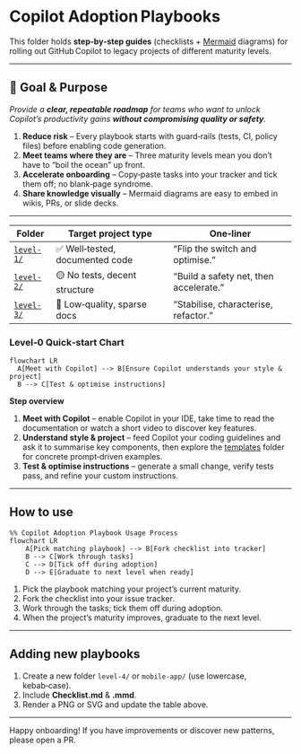 # Copilot Adoption Playbooks

This folder holds **step‑by‑step guides** (checklists + [Mermaid](https://mermaid-js.github.io/) diagrams) for rolling out GitHub Copilot to legacy projects of different maturity levels.

---

## 🎯 Goal & Purpose

*Provide a **clear, repeatable roadmap** for teams who want to unlock Copilot’s productivity gains **without compromising quality or safety**.*

1. **Reduce risk** – Every playbook starts with guard‑rails (tests, CI, policy files) before enabling code generation.
2. **Meet teams where they are** – Three maturity levels mean you don’t have to “boil the ocean” up front.
3. **Accelerate onboarding** – Copy‑paste tasks into your tracker and tick them off; no blank‑page syndrome.
4. **Share knowledge visually** – Mermaid diagrams are easy to embed in wikis, PRs, or slide decks.

---

| Folder                 | Target project type             | One‑liner                              |
| ---------------------- | ------------------------------- | -------------------------------------- |
| [`level-1/`](level-1/) | ✅ Well‑tested, documented code  | “Flip the switch and optimise.”        |
| [`level-2/`](level-2/) | 🟡 No tests, decent structure   | “Build a safety net, then accelerate.” |
| [`level-3/`](level-3/) | 🔴 Low‑quality, sparse docs     | “Stabilise, characterise, refactor.”   |

### Level‑0 Quick‑start Chart

```mermaid
flowchart LR
  A[Meet with Copilot] --> B[Ensure Copilot understands your style & project]
  B --> C[Test & optimise instructions]
```

**Step overview**

1. **Meet with Copilot** – enable Copilot in your IDE, take time to read the documentation or watch a short video to discover key features.
2. **Understand style & project** – feed Copilot your coding guidelines and ask it to summarise key components, then explore the [templates](../templates/) folder for concrete prompt‑driven examples.
3. **Test & optimise instructions** – generate a small change, verify tests pass, and refine your custom instructions.

---

## How to use

```mermaid
%% Copilot Adoption Playbook Usage Process
flowchart LR
    A[Pick matching playbook] --> B[Fork checklist into tracker]
    B --> C[Work through tasks]
    C --> D[Tick off during adoption]
    D --> E[Graduate to next level when ready]
```

1. Pick the playbook matching your project’s current maturity.
2. Fork the checklist into your issue tracker.
3. Work through the tasks; tick them off during adoption.
4. When the project’s maturity improves, graduate to the next level.

---

## Adding new playbooks

1. Create a new folder `level-4/` or `mobile-app/` (use lowercase, kebab‑case).
2. Include **Checklist.md** & **.mmd**.
3. Render a PNG or SVG and update the table above.

---

Happy onboarding! If you have improvements or discover new patterns, please open a PR.

